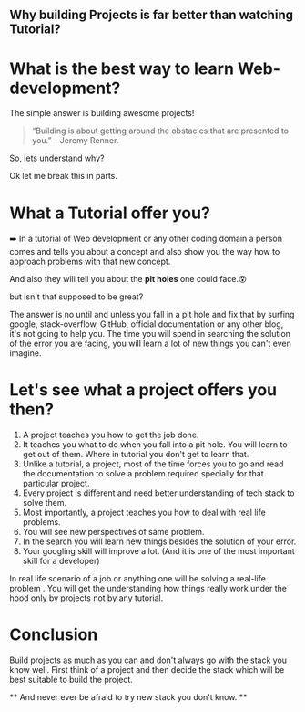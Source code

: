 ## Why building Projects is far better than watching Tutorial?

# What is the best way to learn Web-development?

The simple answer is building awesome projects!

>“Building is about getting around the obstacles that are presented to you.” 
– Jeremy Renner.

So, lets understand why?

Ok let me break this in parts.

# What a Tutorial offer you?

➡️ In a tutorial of Web development or any other coding domain a person comes and tells you about a concept and also show you the way how to approach problems with that new concept.

And also they will tell you about the **pit holes** one could face.😵

but isn't that supposed to be great?

The answer is no until and unless you fall in a pit hole and fix that by surfing google, stack-overflow, GitHub, official documentation or any other blog, it's not going to help you. The time you will spend in searching the solution of the error you are facing, you will learn a lot of new things you can't even imagine.

# Let's see what a project offers you then?

 1. A project teaches you how to get the job done.
 2. It teaches you what to do when you fall into a pit hole. You will learn to get out of them. Where in tutorial you don't get to learn that.
 3. Unlike a tutorial, a project, most of the time forces you to go and read the documentation to solve a problem required specially for that particular project.
 4.  Every project is different and need better understanding of tech stack to solve them.
 5.  Most importantly, a project teaches you how to deal with real life problems.
 6. You will see new perspectives of same problem.
 7. In the search you will learn new things besides the solution of your error.
 8. Your googling skill will improve a lot. (And it is one of the most important skill for a developer)

In real life scenario of a job or anything one will be solving a real-life problem . You will get the understanding how things really work under the hood only by projects not by any tutorial.


# Conclusion
Build projects as much as you can and don't always go with the stack you know well.
First think of a project and then decide the stack which will be best suitable to build the project. 

** And never ever be afraid to try new stack you don't know. **

